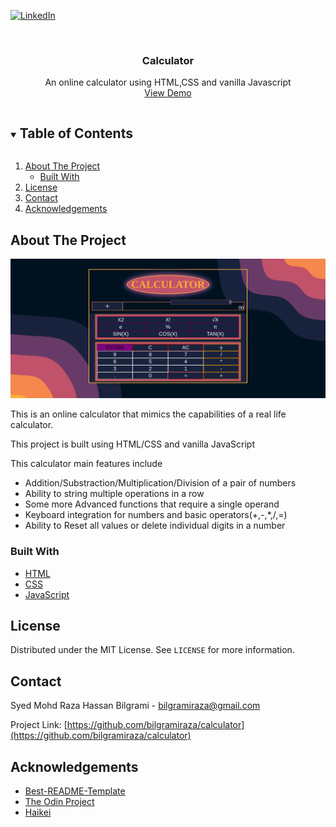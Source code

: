 [![LinkedIn][linkedin-shield]][linkedin-url]
<!-- PROJECT LOGO -->
<br />
<p align="center">

  <h3 align="center">Calculator</h3>

  <p align="center">
    An online calculator using HTML,CSS and vanilla Javascript
    <br />
    <a href="https://bilgramiraza.github.io/calculator/">View Demo</a>
  </p>
</p>


<!-- TABLE OF CONTENTS -->
<details open="open">
  <summary><h2 style="display: inline-block">Table of Contents</h2></summary>
  <ol>
    <li>
      <a href="#about-the-project">About The Project</a>
      <ul>
        <li><a href="#built-with">Built With</a></li>
      </ul>
    </li>
    <li><a href="#license">License</a></li>
    <li><a href="#contact">Contact</a></li>
    <li><a href="#acknowledgements">Acknowledgements</a></li>
  </ol>
</details>

<!-- ABOUT THE PROJECT -->
## About The Project

![Calculator Webpage Screenshot](https://raw.githubusercontent.com/bilgramiraza/calculator/main/Images/WebPage.png)

This is an online calculator that mimics the capabilities of a real life calculator. 

This project is built using HTML/CSS and vanilla JavaScript

This calculator main features include
* Addition/Substraction/Multiplication/Division of a pair of numbers
* Ability to string multiple operations in a row
* Some more Advanced functions that require a single operand
* Keyboard integration for numbers and basic operators(+,-,*,/,=)
* Ability to Reset all values or delete individual digits in a number

### Built With

* [HTML](https://developer.mozilla.org/en-US/docs/Web/HTML)
* [CSS](https://developer.mozilla.org/en-US/docs/Web/CSS)
* [JavaScript](https://developer.mozilla.org/en-US/docs/Web/JavaScript)

<!-- LICENSE -->
## License

Distributed under the MIT License. See `LICENSE` for more information.

<!-- CONTACT -->
## Contact

Syed Mohd Raza Hassan Bilgrami  - bilgramiraza@gmail.com

Project Link: [https://github.com/bilgramiraza/calculator](https://github.com/bilgramiraza/calculator)

<!-- ACKNOWLEDGEMENTS -->
## Acknowledgements

* [Best-README-Template](https://github.com/othneildrew/Best-README-Template)
* [The Odin Project](https://www.theodinproject.com/)
* [Haikei](https://app.haikei.app/)

<!-- MARKDOWN LINKS & IMAGES -->
[linkedin-shield]: https://img.shields.io/badge/-LinkedIn-black.svg?style=for-the-badge&logo=linkedin&colorB=555
[linkedin-url]: https://www.linkedin.com/in/bilgramiraza